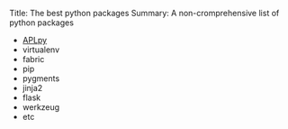 Title: The best python packages
Summary: A non-cromprehensive list of python packages

* [APLpy](http://aplpy.github.com/index.html)
* virtualenv
* fabric
* pip
* pygments
* jinja2
* flask
* werkzeug
* etc